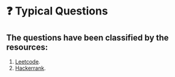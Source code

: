 # :question: Typical Questions

## The questions have been classified by the resources:

   1. [Leetcode](https://leetcode.com/).
   2. [Hackerrank](https://www.hackerrank.com/).
